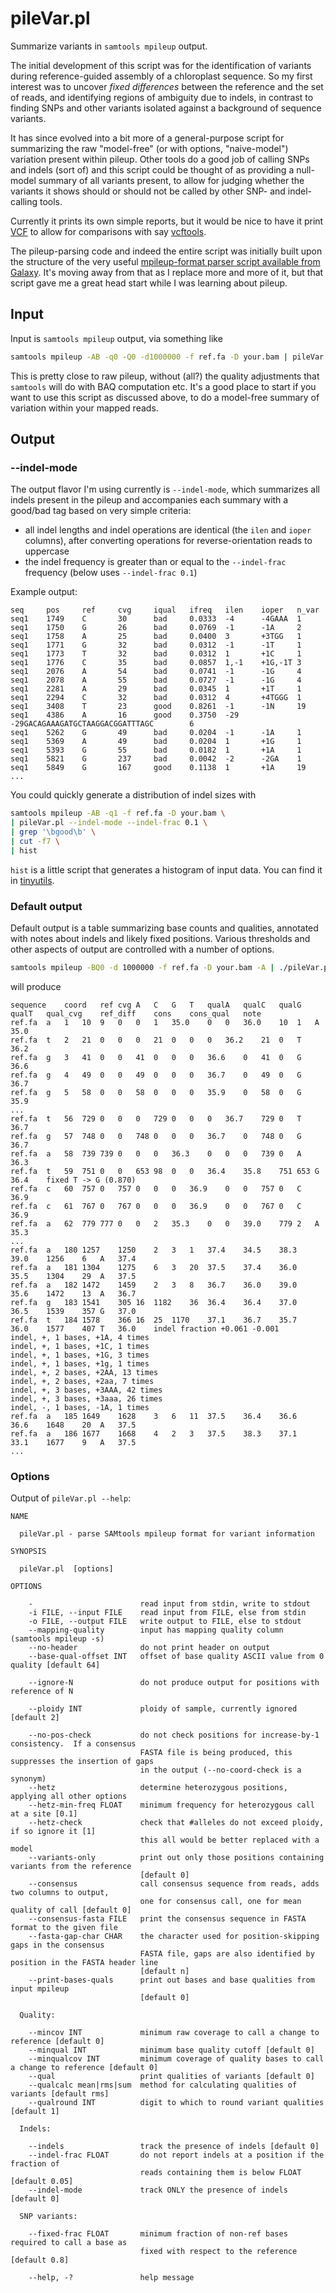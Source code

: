 pileVar.pl
==========

Summarize variants in `samtools mpileup` output.

The initial development of this script was for the identification of variants 
during reference-guided assembly of a chloroplast sequence. So my first 
interest was to uncover *fixed differences* between the reference and the set of reads,
and identifying regions of ambiguity due to indels, in contrast to finding SNPs and
other variants isolated against a background of sequence variants.

It has since evolved into a bit more of a general-purpose script for summarizing
the raw "model-free" (or with options, "naive-model") variation present within pileup. 
Other tools do a good job of calling SNPs and indels (sort of) and this script 
could be thought of as providing a null-model summary of all variants present, to
allow for judging whether the variants it shows should or should not be called by
other SNP- and indel-calling tools.

Currently it prints its own simple reports, but it would be nice to have it print
[VCF][] to allow for comparisons with say [vcftools][].

The pileup-parsing code and indeed the entire script was initially built upon the 
structure of the very useful [mpileup-format parser script available from Galaxy](https://bitbucket.org/galaxy/galaxy-central/src/tip/tools/samtools/pileup_parser.pl).
It's moving away from that as I replace more and more of it, but that script gave me
a great head start while I was learning about pileup.

[VCF]:       http://www.1000genomes.org/wiki/Analysis/Variant%20Call%20Format/vcf-variant-call-format-version-41
[vcftools]:  http://vcftools.sourceforge.net/

Input
-----

Input is `samtools mpileup` output, via something like

````bash
samtools mpileup -AB -q0 -Q0 -d1000000 -f ref.fa -D your.bam | pileVar.pl ...
````

This is pretty close to raw pileup, without (all?) the quality adjustments
that `samtools` will do with BAQ computation etc. It's a good place to start
if you want to use this script as discussed above, to do a model-free summary
of variation within your mapped reads.


Output
------

### --indel-mode

The output flavor I'm using currently is `--indel-mode`, which summarizes 
all indels present in the pileup and accompanies each summary with a good/bad 
tag based on very simple criteria:

* all indel lengths and indel operations are identical (the `ilen` and `ioper` 
  columns), after converting operations for reverse-orientation reads to 
  uppercase
* the indel frequency is greater than or equal to the `--indel-frac` frequency
  (below uses `--indel-frac 0.1`)

Example output:

    seq     pos     ref     cvg     iqual   ifreq   ilen    ioper   n_var
    seq1    1749    C       30      bad     0.0333  -4      -4GAAA  1
    seq1    1750    G       26      bad     0.0769  -1      -1A     2
    seq1    1758    A       25      bad     0.0400  3       +3TGG   1
    seq1    1771    G       32      bad     0.0312  -1      -1T     1
    seq1    1773    T       32      bad     0.0312  1       +1C     1
    seq1    1776    C       35      bad     0.0857  1,-1    +1G,-1T 3
    seq1    2076    A       54      bad     0.0741  -1      -1G     4
    seq1    2078    A       55      bad     0.0727  -1      -1G     4
    seq1    2281    A       29      bad     0.0345  1       +1T     1
    seq1    2294    C       32      bad     0.0312  4       +4TGGG  1
    seq1    3408    T       23      good    0.8261  -1      -1N     19
    seq1    4386    A       16      good    0.3750  -29     -29GACAGAAAGATGCTAAGGACGGATTTAGC        6
    seq1    5262    G       49      bad     0.0204  -1      -1A     1
    seq1    5369    A       49      bad     0.0204  1       +1G     1
    seq1    5393    G       55      bad     0.0182  1       +1A     1
    seq1    5821    G       237     bad     0.0042  -2      -2GA    1
    seq1    5849    G       167     good    0.1138  1       +1A     19
    ...

You could quickly generate a distribution of indel sizes with

````bash
samtools mpileup -AB -q1 -f ref.fa -D your.bam \
| pileVar.pl --indel-mode --indel-frac 0.1 \
| grep '\bgood\b' \
| cut -f7 \
| hist
````

`hist` is a little script that generates a histogram of input data.  You
can find it in [tinyutils][].

[tinyutils]: https://github.com/douglasgscofield/tinyutils


### Default output

Default output is a table summarizing base counts and qualities, annotated with
notes about indels and likely fixed positions. Various thresholds and other
aspects of output are controlled with a number of options.

````bash
samtools mpileup -BQ0 -d 1000000 -f ref.fa -D your.bam -A | ./pileVar.pl
````

will produce

    sequence	coord	ref	cvg	A	C	G	T	qualA	qualC	qualG	qualT	qual_cvg	ref_diff	cons	cons_qual	note
    ref.fa	a	1	10	9	0	0	1	35.0	0	0	36.0	10	1	A	35.0
    ref.fa	t	2	21	0	0	0	21	0	0	0	36.2	21	0	T	36.2
    ref.fa	g	3	41	0	0	41	0	0	0	36.6	0	41	0	G	36.6
    ref.fa	g	4	49	0	0	49	0	0	0	36.7	0	49	0	G	36.7
    ref.fa	g	5	58	0	0	58	0	0	0	35.9	0	58	0	G	35.9
    ...
    ref.fa	t	56	729	0	0	0	729	0	0	0	36.7	729	0	T	36.7
    ref.fa	g	57	748	0	0	748	0	0	0	36.7	0	748	0	G	36.7
    ref.fa	a	58	739	739	0	0	0	36.3	0	0	0	739	0	A	36.3
    ref.fa	t	59	751	0	0	653	98	0	0	36.4	35.8	751	653	G	36.4	fixed T -> G (0.870)
    ref.fa	c	60	757	0	757	0	0	0	36.9	0	0	757	0	C	36.9
    ref.fa	c	61	767	0	767	0	0	0	36.9	0	0	767	0	C	36.9
    ref.fa	a	62	779	777	0	0	2	35.3	0	0	39.0	779	2	A	35.3
    ...
    ref.fa	a	180	1257	1250	2	3	1	37.4	34.5	38.3	39.0	1256	6	A	37.4
    ref.fa	a	181	1304	1275	6	3	20	37.5	37.4	36.0	35.5	1304	29	A	37.5
    ref.fa	a	182	1472	1459	2	3	8	36.7	36.0	39.0	35.6	1472	13	A	36.7
    ref.fa	g	183	1541	305	16	1182	36	36.4	36.4	37.0	36.5	1539	357	G	37.0
    ref.fa	t	184	1578	366	16	25	1170	37.1	36.7	35.7	36.0	1577	407	T	36.0	indel fraction +0.061 -0.001
    indel, +, 1 bases, +1A, 4 times
    indel, +, 1 bases, +1C, 1 times
    indel, +, 1 bases, +1G, 3 times
    indel, +, 1 bases, +1g, 1 times
    indel, +, 2 bases, +2AA, 13 times
    indel, +, 2 bases, +2aa, 7 times
    indel, +, 3 bases, +3AAA, 42 times
    indel, +, 3 bases, +3aaa, 26 times
    indel, -, 1 bases, -1A, 1 times
    ref.fa	a	185	1649	1628	3	6	11	37.5	36.4	36.6	36.6	1648	20	A	37.5
    ref.fa	a	186	1677	1668	4	2	3	37.5	38.3	37.1	33.1	1677	9	A	37.5
    ...


### Options

Output of `pileVar.pl --help`:

````
NAME

  pileVar.pl - parse SAMtools mpileup format for variant information

SYNOPSIS

  pileVar.pl  [options]

OPTIONS

    -                        read input from stdin, write to stdout
    -i FILE, --input FILE    read input from FILE, else from stdin
    -o FILE, --output FILE   write output to FILE, else to stdout
    --mapping-quality        input has mapping quality column (samtools mpileup -s)
    --no-header              do not print header on output
    --base-qual-offset INT   offset of base quality ASCII value from 0 quality [default 64]

    --ignore-N               do not produce output for positions with reference of N

    --ploidy INT             ploidy of sample, currently ignored [default 2]

    --no-pos-check           do not check positions for increase-by-1 consistency.  If a consensus
                             FASTA file is being produced, this suppresses the insertion of gaps
                             in the output (--no-coord-check is a synonym)
    --hetz                   determine heterozygous positions, applying all other options
    --hetz-min-freq FLOAT    minimum frequency for heterozygous call at a site [0.1]
    --hetz-check             check that #alleles do not exceed ploidy, if so ignore it [1]
                             this all would be better replaced with a model
    --variants-only          print out only those positions containing variants from the reference
                             [default 0]
    --consensus              call consensus sequence from reads, adds two columns to output,
                             one for consensus call, one for mean quality of call [default 0]
    --consensus-fasta FILE   print the consensus sequence in FASTA format to the given file
    --fasta-gap-char CHAR    the character used for position-skipping gaps in the consensus
                             FASTA file, gaps are also identified by position in the FASTA header line 
                             [default n]
    --print-bases-quals      print out bases and base qualities from input mpileup
                             [default 0]

  Quality:

    --mincov INT             minimum raw coverage to call a change to reference [default 0]
    --minqual INT            minimum base quality cutoff [default 0]
    --minqualcov INT         minimum coverage of quality bases to call a change to reference [default 0]
    --qual                   print qualities of variants [default 0]
    --qualcalc mean|rms|sum  method for calculating qualities of variants [default rms]
    --qualround INT          digit to which to round variant qualities [default 1]

  Indels:

    --indels                 track the presence of indels [default 0]
    --indel-frac FLOAT       do not report indels at a position if the fraction of 
                             reads containing them is below FLOAT [default 0.05]
    --indel-mode             track ONLY the presence of indels [default 0]

  SNP variants:

    --fixed-frac FLOAT       minimum fraction of non-ref bases required to call a base as 
                             fixed with respect to the reference [default 0.8]

    --help, -?               help message

````
